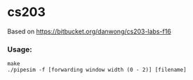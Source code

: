 # cs203

Based on <https://bitbucket.org/danwong/cs203-labs-f16>

### Usage:
```
make
./pipesim -f [forwarding window width (0 - 2)] [filename]
```
